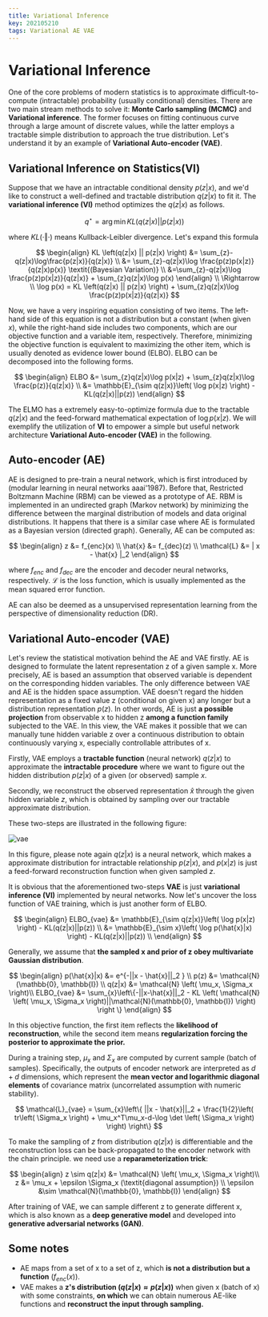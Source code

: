 ```yaml
---
title: Variational Inference
key: 202105210
tags: Variational AE VAE
---
```


# Variational Inference

One of the core problems of modern statistics is to approximate difficult-to-compute (intractable) probability (usually conditional) densities. There are two main stream methods to solve it: **Monte Carlo sampling (MCMC)** and **Variational inference**. The former focuses on fitting continuous curve through a large amount of discrete values, while the latter employs a tractable simple distribution to approach the true distribution. Let's understand it by an example of **Variational Auto-encoder (VAE)**.

<!--more-->



## Variational Inference on Statistics(VI)

Suppose that we have an intractable conditional density $p(z \vert x)$, and we'd like to construct a well-defined and tractable distribution $q(z \vert x)$ to fit it. The **variational inference (VI)** method optimizes the $q(z \vert x)$ as follows.


$$
q^{\star} = \arg\min KL \left(q(z|x) || p(z|x) \right)
$$


where $KL(\cdot \Vert \cdot)$ means Kullback-Leibler divergence. Let's expand this formula


$$
\begin{align}
KL \left(q(z|x) || p(z|x) \right) &= \sum_{z}-q(z|x)\log\frac{p(z|x)}{q(z|x)} \\
&= \sum_{z}-q(z|x)\log \frac{p(z)p(x|z)}{q(z|x)p(x)} \textit{(Bayesian Variation)} \\
&=\sum_{z}-q(z|x)\log \frac{p(z)p(x|z)}{q(z|x)} + \sum_{z}q(z|x)\log p(x)
\end{align} \\
\Rightarrow \\
\log p(x) = KL \left(q(z|x) || p(z|x) \right) + \sum_{z}q(z|x)\log \frac{p(z)p(x|z)}{q(z|x)}
$$




Now, we have a very inspiring equation consisting of two items. The left-hand side of this equation is not a distribution but a constant (when given $x$), while the right-hand side includes two components, which are our objective function and a variable item, respectively. Therefore, minimizing the objective function is equivalent to maximizing the other item, which is usually denoted as evidence lower bound (ELBO). ELBO can be decomposed into the following forms.


$$
\begin{align}
ELBO &= \sum_{z}q(z|x)\log p(x|z) + \sum_{z}q(z|x)\log \frac{p(z)}{q(z|x)} \\
&= \mathbb{E}_{\sim q(z|x)}\left( \log p(x|z) \right) - KL(q(z|x)||p(z))
\end{align}
$$




The ELMO has a extremely easy-to-optimize formula due to the tractable $q(z \vert x)$ and the feed-forward mathematical expectation of $\log p(x \vert z)$. We will exemplify the utilization of **VI** to empower a simple but useful network architecture **Variational Auto-encoder (VAE)** in the following.



## Auto-encoder (AE)

AE  is designed to pre-train a neural network, which is first introduced by (modular learning in neural networks aaai'1987). Before that, Restricted Boltzmann Machine (RBM) can be viewed as a prototype of AE. RBM is implemented in an undirected graph (Markov network) by minimizing the difference between the marginal distribution of models and data original distributions. It happens that there is a similar case where AE is formulated as a Bayesian version (directed graph). Generally, AE can be computed as:


$$
\begin{align}
z &= f_{enc}(x) \\
\hat{x} &= f_{dec}(z) \\
\mathcal{L} &= | x - \hat{x}  |_2
\end{align}
$$


where $f_{enc}$ and $f_{dec}$ are the encoder and decoder neural networks, respectively. $\mathcal{L}$ is the loss function, which is usually implemented as the mean squared error function.

AE can also be deemed as a unsupervised representation learning from the perspective of dimensionality reduction (DR).



## Variational Auto-encoder (VAE)

Let's review the statistical motivation behind the AE and VAE firstly. AE is designed to formulate the latent representation z of a given sample x. More precisely, AE is based an assumption that observed variable is dependent on the corresponding hidden variables. The only difference between VAE and AE is the hidden space assumption. VAE doesn't regard the hidden representation as a fixed value z (conditional on given x) any longer but a distribution representation $p(z)$. In other words, AE is just **a possible projection** from observable x to hidden z **among a function family** subjected to the VAE. In this view, the VAE makes it possible that we can manually tune hidden variable z over a continuous distribution to obtain continuously varying x, especially controllable attributes of x.

Firstly, VAE employs a **tractable function** (neural network) $q(z \vert x)$ to approximate the **intractable procedure** where we want to figure out the hidden distribution $p(z \vert x)$ of a given (or observed) sample $x$.

Secondly, we reconstruct the observed representation $\hat{x}$ through the given hidden variable $z$, which is obtained by sampling over our tractable approximate distribution.

These two-steps are illustrated in the following figure:

![vae]({{site.url}}/assets/BlogImages/2021-05/VAE.PNG)

In this figure, please note again $q(z \vert x)$ is a neural network, which makes a approximate distribution for intractable relationship $p(z \vert x)$, and $p(x \vert z)$ is just a feed-forward reconstruction function when given sampled $z$.

It is obvious that the aforementioned two-steps **VAE** is just **variational inference (VI)** implemented by neural networks. Now let's uncover the loss function of VAE training, which is just another form of ELBO.


$$
\begin{align}
ELBO_{vae} &= \mathbb{E}_{\sim q(z|x)}\left( \log p(x|z) \right) - KL(q(z|x)||p(z)) \\
&= \mathbb{E}_{\sim x}\left( \log p(\hat{x}|x) \right) - KL(q(z|x)||p(z)) \\
\end{align}
$$


Generally, we assume that **the sampled x and prior of z obey multivariate Gaussian distribution**.


$$
\begin{align}
p(\hat{x}|x) &= e^{-||x - \hat{x}||_2 } \\
p(z) &= \mathcal{N}(\mathbb{0}, \mathbb{I}) \\
q(z|x) &= \mathcal{N} \left( \mu_x, \Sigma_x \right)\\
ELBO_{vae} &= \sum_{x}\left\{-||x-\hat{x}||_2 - KL \left( \mathcal{N} \left( \mu_x, \Sigma_x \right)||\mathcal{N}(\mathbb{0}, \mathbb{I}) \right) \right \}
\end{align}
$$

In this objective function, the first item reflects the **likelihood of reconstruction**, while the second item means **regularization forcing the posterior to approximate the prior.**



During a training step, $\mu_x$ and $\Sigma_x$ are computed by current sample (batch of samples). Specifically, the outputs of encoder network are interpreted as $d + d$ dimensions, which represent the **mean vector and logarithmic diagonal elements** of covariance matrix (uncorrelated assumption with numeric stability).



$$
\mathcal{L}_{vae} = \sum_{x}\left\{ ||x - \hat{x}||_2 + \frac{1}{2}\left(  tr\left( \Sigma_x \right) + \mu_x^T\mu_x-d-\log \det \left( \Sigma_x \right) \right) \right\}
$$


To make the sampling of $z$ from distribution $q(z \vert x)$ is differentiable and the reconstruction loss can be back-propagated to the encoder network with the chain principle. we need use a **reparameterization trick**:


$$
\begin{align}
z \sim q(z|x) &= \mathcal{N} \left( \mu_x, \Sigma_x \right)\\
z &= \mu_x + \epsilon \Sigma_x (\textit{diagonal assumption}) \\
\epsilon &\sim \mathcal{N}(\mathbb{0}, \mathbb{I})
\end{align}
$$


After training of VAE, we can sample different z to generate different x, which is also known as a **deep generative model** and developed into **generative adversarial networks (GAN)**.



## Some notes

- AE maps from a set of x to a set of z, which **is not a distribution but a function** ($f_{enc}(x)$).
- VAE makes a **z's distribution ($q(z \vert x) \approx p(z \vert x)$)** when given x (batch of x) with some constraints, **on which** we can obtain numerous AE-like functions and **reconstruct the input through sampling.**

